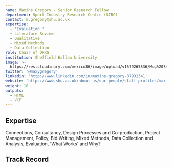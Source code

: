 ```yaml
---
name: Maxine Gregory - Senior Research Fellow
department: Sport Industry Research Centre (SIRC)
contact: m.gregory@shu.ac.uk
expertise:
  - 'Evaluation '
  - Literature Review
  - Qualitative
  - Mixed Methods
  - Data Collection
role: Chair of ORRG
institution: Sheffield Hallam University
image: >-
  https://res.cloudinary.com/mexico86/image/upload/v1579265836/Mug%20Shots/Maxine_Gregory_122943_p8eugc.jpg
twitter: '@maxygregory'
linkedin: 'http://www.linkedin.com/in/maxine-gregory-87931341'
website: 'https://www.shu.ac.uk/about-us/our-people/staff-profiles/maxine-gregory'
weight: 10
outputs:
  - HTML
  - VCF
---
```


## Expertise

Connections, Consultancy, Design Processes and Co-production, Project Management, Policy, Bid Writing, Mixed Methods, Data Collection and Analysis, Evaluation, 'What Works' and Why?

## Track Record